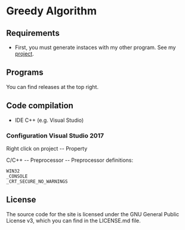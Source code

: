 # Greedy Algorithm

## Requirements

* First, you must generate instaces with my other program. See my [project](https://github.com/dariodenardi/GMKP-Project).

## Programs

You can find releases at the top right.

## Code compilation

* IDE C++ (e.g. Visual Studio)

### Configuration Visual Studio 2017

Right click on project -- Property

C/C++ -- Preprocessor -- Preprocessor definitions:
```
WIN32
_CONSOLE
_CRT_SECURE_NO_WARNINGS
```

## License

The source code for the site is licensed under the GNU General Public License v3, which you can find in the LICENSE.md file.
